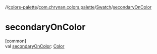 //[colors-palette](../../../index.md)/[com.chrynan.colors.palette](../index.md)/[Swatch](index.md)/[secondaryOnColor](secondary-on-color.md)

# secondaryOnColor

[common]\
val [secondaryOnColor](secondary-on-color.md): [Color](../../../../colors-core/colors-core/com.chrynan.colors/-color/index.md)
